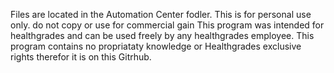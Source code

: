 
Files are located in the Automation Center fodler.
This is for personal use only. do not copy or use for commercial gain
This program was intended for healthgrades and can be used freely by any healthgrades employee.
This program contains no propriataty knowledge or Healthgrades exclusive rights therefor it is on this Gitrhub.
